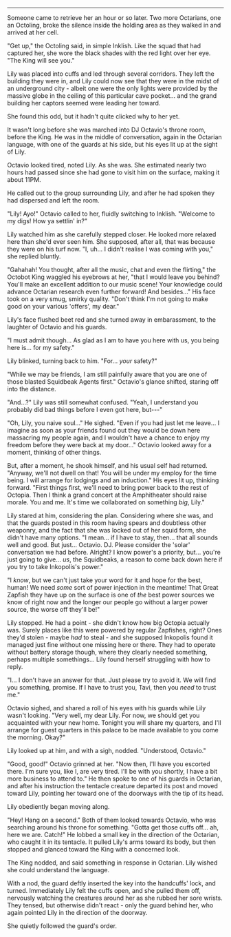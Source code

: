 ***

Someone came to retrieve her an hour or so later. Two more Octarians, one an Octoling, broke the silence inside the holding area as they walked in and arrived at her cell.

"Get up," the Octoling said, in simple Inklish. Like the squad that had captured her, she wore the black shades with the red light over her eye. "The King will see you."

Lily was placed into cuffs and led through several corridors. They left the building they were in, and Lily could now see that they were in the midst of an underground city - albeit one were the only lights were provided by the massive globe in the ceiling of this particular cave pocket... and the grand building her captors seemed were leading her toward.

She found this odd, but it hadn't quite clicked why to her yet.

It wasn't long before she was marched into DJ Octavio's throne room, before the King. He was in the middle of conversation, again in the Octarian language, with one of the guards at his side, but his eyes lit up at the sight of Lily.

Octavio looked tired, noted Lily. As she was. She estimated nearly two hours had passed since she had gone to visit him on the surface, making it about 11PM.

He called out to the group surrounding Lily, and after he had spoken they had dispersed and left the room.

"Lily! Ayo!" Octavio called to her, fluidly switching to Inklish. "Welcome to my digs! How ya settlin' in?"

Lily watched him as she carefully stepped closer. He looked more relaxed here than she'd ever seen him. She supposed, after all, that was because they were on his turf now. "I, uh... I didn't realise I was coming with you," she replied bluntly.

"Gahahah! You thought, after all the music, chat and even the flirting," the Octobot King waggled his eyebrows at her, "that I would leave you behind? You'll make an excellent addition to our music scene! Your knowledge could advance Octarian research even further forward! And besides..." His face took on a very smug, smirky quality. "Don't think I'm not going to make good on your various 'offers', my dear."

Lily's face flushed beet red and she turned away in embarassment, to the laughter of Octavio and his guards.

"I must admit though... As glad as I am to have you here with us, you being here is... for my safety."

Lily blinked, turning back to him. "For... *your* safety?"

"While we may be friends, I am still painfully aware that you are one of those blasted Squidbeak Agents first." Octavio's glance shifted, staring off into the distance.

"And...?" Lily was still somewhat confused. "Yeah, I understand you probably did bad things before I even got here, but---"

"Oh, Lily, you naive soul..." He sighed. "Even if you had just let me leave... I imagine as soon as your friends found out they would be down here massacring my people again, and I wouldn't have a chance to enjoy my freedom before they were back at my door..." Octavio looked away for a moment, thinking of other things.

But, after a moment, he shook himself, and his usual self had returned. "Anyway, we'll not dwell on that! You will be under my employ for the time being. I will arrange for lodgings and an induction." His eyes lit up, thinking forward. "First things first, we'll need to bring power back to the rest of Octopia. Then I think a grand concert at the Amphitheater should raise morale. You and me. It's time we collaborated on something *big*, Lily."

Lily stared at him, considering the plan. Considering where she was, and that the guards posted in this room having spears and doubtless other weaponry, and the fact that she was locked out of her squid form, she didn't have many options. "I mean... if I have to stay, then... that all sounds well and good. But just... Octavio. DJ. Please consider the 'solar' conversation we had before. Alright? I know power's a priority, but... you're just going to give... *us*, the Squidbeaks, a reason to come back down here if you try to take Inkopolis's power."

"I *know*, but we can't just take your word for it and hope for the best, human! We need *some* sort of power injection in the meantime! That Great Zapfish they have up on the surface is one of *the* best power sources we know of right now and the longer our people go without a larger power source, the worse off they'll be!"

Lily stopped. He had a point - she didn't know how big Octopia actually was. Surely places like this were powered by regular Zapfishes, right? Ones they'd stolen - maybe *had* to steal - and she supposed Inkopolis found it managed just fine without one missing here or there. They had to operate without battery storage though, where they clearly needed something, perhaps multiple somethings... Lily found herself struggling with how to reply.

"I... I don't have an answer for that. Just please try to avoid it. We will find you something, promise. If I have to trust you, Tavi, then you *need* to trust me."

Octavio sighed, and shared a roll of his eyes with his guards while Lily wasn't looking. "Very well, my dear Lily. For now, we should get you acquainted with your new home. Tonight you will share my quarters, and I'll arrange for guest quarters in this palace to be made available to you come the morning. Okay?" 

Lily looked up at him, and with a sigh, nodded. "Understood, Octavio."

"Good, good!" Octavio grinned at her. "Now then, I'll have you escorted there. I'm sure you, like I, are very tired. I'll be with you shortly, I have a bit more business to attend to." He then spoke to one of his guards in Octarian, and after his instruction the tentacle creature departed its post and moved toward Lily, pointing her toward one of the doorways with the tip of its head.

Lily obediently began moving along.

"Hey! Hang on a second." Both of them looked towards Octavio, who was searching around his throne for something. "Gotta get those cuffs off... ah, here we are. Catch!" He lobbed a small key in the direction of the Octarian, who caught it in its tentacle. It pulled Lily's arms toward its body, but then stopped and glanced toward the King with a concerned look.

The King nodded, and said something in response in Octarian. Lily wished she could understand the language.

With a nod, the guard deftly inserted the key into the handcuffs' lock, and turned. Immediately Lily felt the cuffs open, and she pulled them off, nervously watching the creatures around her as she rubbed her sore wrists. They tensed, but otherwise didn't react - only the guard behind her, who again pointed Lily in the direction of the doorway.

She quietly followed the guard's order.
